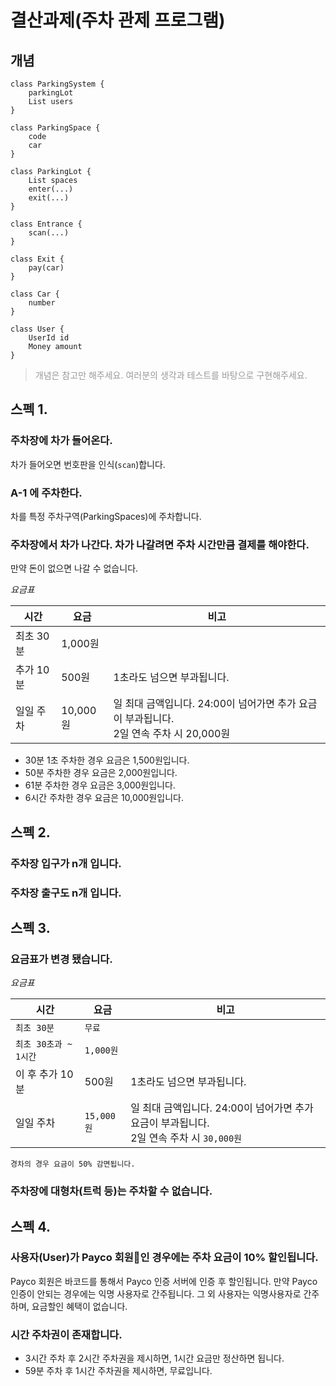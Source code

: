 # 결산과제(주차 관제 프로그램)

## 개념

```uml
class ParkingSystem {
    parkingLot
    List users
}

class ParkingSpace {
    code
    car
}

class ParkingLot {
    List spaces
    enter(...)
    exit(...)
}

class Entrance {
    scan(...)
}

class Exit {
    pay(car)
}

class Car {
    number
}

class User {
    UserId id
    Money amount
}
```

> <span style="color:#999999">개념은 참고만 해주세요. 여러분의 생각과 테스트를 바탕으로 구현해주세요.</span>

## 스펙 1.

### 주차장에 차가 들어온다.

차가 들어오면 번호판을 인식(`scan`)합니다.

### A-1 에 주차한다.

차를 특정 주차구역(ParkingSpaces)에 주차합니다.

### 주차장에서 차가 나간다. 차가 나갈려면 주차 시간만큼 결제를 해야한다.

만약 돈이 없으면 나갈 수 없습니다.

*요금표*

| 시간 | 요금 | 비고 |
| --- | --- | --- |
| 최초 30분 | 1,000원 |  |
| 추가 10분 | 500원 | 1초라도 넘으면 부과됩니다. |
| 일일 주차 | 10,000원 | 일 최대 금액입니다. 24:00이 넘어가면 추가 요금이 부과됩니다.<br>2일 연속 주차 시 20,000원 |

* 30분 1초 주차한 경우 요금은 1,500원입니다.
* 50분 주차한 경우 요금은 2,000원입니다.
* 61분 주차한 경우 요금은 3,000원입니다.
* 6시간 주차한 경우 요금은 10,000원입니다.

## 스펙 2.

### 주차장 입구가 n개 입니다.

### 주차장 출구도 n개 입니다.

## 스펙 3.

### 요금표가 변경 됐습니다.

*요금표*

| 시간 | 요금 | 비고 |
| --- | --- | --- |
| ````최초 30분```` | ````무료```` |  |
| ````최초 30초과 ~ 1시간```` | ````1,000원```` |  |
| 이 후 추가 10분 | 500원 | 1초라도 넘으면 부과됩니다. |
| 일일 주차 | ````15,000원```` | 일 최대 금액입니다. 24:00이 넘어가면 추가 요금이 부과됩니다.<br>2일 연속 주차 시 ````30,000원```` |

````경차의 경우 요금이 50% 감면됩니다.````

### 주차장에 대형차(트럭 등)는 주차할 수 없습니다.

## 스펙 4.

### 사용자(User)가 Payco 회원인 경우에는 주차 요금이 10% 할인됩니다.

Payco 회원은 바코드를 통해서 Payco 인증 서버에 인증 후 할인됩니다.
만약 Payco 인증이 안되는 경우에는 익명 사용자로 간주됩니다.
그 외 사용자는 익명사용자로 간주하며, 요금할인 혜택이 없습니다.

### 시간 주차권이 존재합니다.

* 3시간 주차 후 2시간 주차권을 제시하면, 1시간 요금만 정산하면 됩니다.
* 59분 주차 후 1시간 주차권을 제시하면, 무료입니다.
